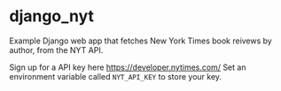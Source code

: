 # django_nyt

Example Django web app that fetches New York Times book reivews by author, from the NYT API.

Sign up for a API key here https://developer.nytimes.com/ 
Set an environment variable called `NYT_API_KEY` to store your key. 

